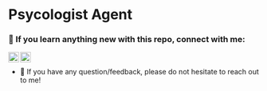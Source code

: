 # Psycologist Agent


### 🤝 If you learn anything new with this repo, connect with me:

<a href="https://www.linkedin.com/in/edilsonsantosjr/"><img align="left" src="https://raw.githubusercontent.com/yushi1007/yushi1007/main/images/linkedin.svg" alt="Yu Shi | LinkedIn" width="21px"/></a>
<a href="https://www.instagram.com/edjr.ai?igsh=MWlmNm55dnRtbGoyeg%3D%3D&utm_source=qr"><img align="left" src="https://raw.githubusercontent.com/yushi1007/yushi1007/main/images/instagram.svg" alt="Yu Shi | Instagram" width="21px"/></a>
</br>
- 💬 If you have any question/feedback, please do not hesitate to reach out to me!


